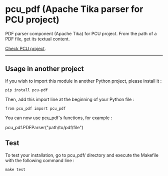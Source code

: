 # pcu_pdf (Apache Tika parser for PCU project)

PDF parser component (Apache Tika) for PCU project.
From the path of a PDF file, get its textual content.

[Check PCU project][pcu].

[pcu]: https://github.com/zevio/pcu_core

----

## Usage in another project

If you wish to import this module in another Python project, please install it :

`pip install pcu-pdf`

Then, add this import line at the beginning of your Python file :

`from pcu_pdf import pcu_pdf`

You can now use pcu_pdf's functions, for example :

pcu_pdf.PDFParser("path/to/pdf/file")

## Test

To test your installation, go to pcu_pdf/ directory and execute the Makefile with the following command line : 

`make test`
